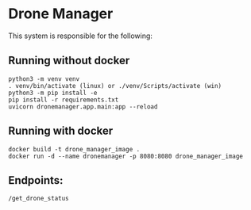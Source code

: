# Drone Manager

This system is responsible for the following:

## Running without docker
```
python3 -m venv venv
. venv/bin/activate (linux) or ./venv/Scripts/activate (win)
python3 -m pip install -e
pip install -r requirements.txt
uvicorn dronemanager.app.main:app --reload
```

## Running with docker
```
docker build -t drone_manager_image .
docker run -d --name dronemanager -p 8080:8080 drone_manager_image
```

## Endpoints:

`/get_drone_status`
